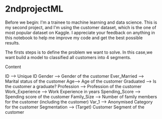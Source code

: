 # 2ndprojectML
Before we begin:
I'm a trainee to machine learning and data science. This is my second project, and I'm using the customer dataset, which is the one of most popular dataset on Kaggle. I appreciate your feedback on anything in this notebook to help me improve my code and get the best possible results.

The firsts steps is to define the problem we want to solve. In this case,we want build a model to classified all customers into 4 segments.

Content

ID --> Unique ID
Gender --> Gender of the customer
Ever_Married --> Marital status of the customer
Age--> Age of the customer
Graduated --> Is the customer a graduate?
Profession --> Profession of the customer
Work_Experience --> Work Experience in years
Spending_Score --> Spending score of the customer
Family_Size --> Number of family members for the customer (including the customer)
Var_1 --> Anonymised Category for the customer
Segmentation --> (Target) Customer Segment of the customer
